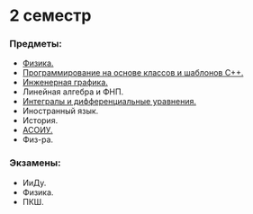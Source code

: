 # 2 семестр
### Предметы:
- [Физика.](https://github.com/DimaPermyakov/IU5/tree/main/Term-2/%D0%A4%D0%B8%D0%B7%D0%B8%D0%BA%D0%B0)
- [Программирование на основе классов и шаблонов C++.](https://github.com/IU5-IT/IU5-IT/tree/main/Term-2)
- [Инженерная графика.](https://github.com/DimaPermyakov/IU5/tree/main/Term-2/%D0%9A%D0%BE%D0%BC%D0%BF%D1%8C%D1%8E%D1%82%D0%B5%D1%80%D0%BD%D0%B0%D1%8F%20%D0%B3%D1%80%D0%B0%D1%84%D0%B8%D0%BA%D0%B0)
- Линейная алгебра и ФНП.
- [Интегралы и дифференциальные уравнения.](https://github.com/DimaPermyakov/IU5/tree/main/Term-2/%D0%98%D0%B8%D0%94%D0%A3)
- Иностранный язык.
- История.
- [АСОИУ.](https://github.com/DimaPermyakov/IU5/tree/main/Term-2/%D0%90%D0%A1%D0%9E%D0%98%D0%A3)
- Физ-ра.

### Экзамены:
- ИиДу.
- Физика.
- ПКШ.
